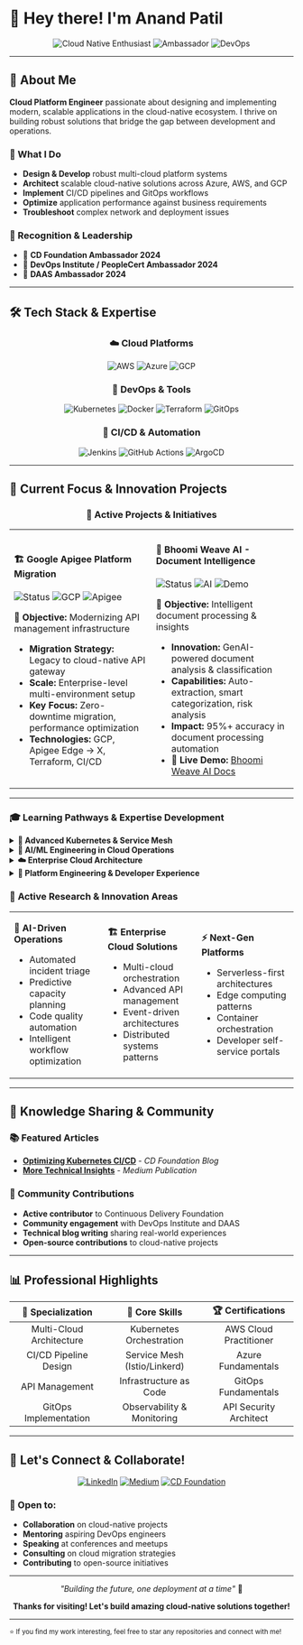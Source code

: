 # 👋 Hey there! I'm Anand Patil

<div align="center">

![Cloud Native Enthusiast](https://img.shields.io/badge/Cloud%20Native-Enthusiast-blue?style=for-the-badge&logo=kubernetes)
![Ambassador](https://img.shields.io/badge/CD%20Foundation-Ambassador%202024-orange?style=for-the-badge)
![DevOps](https://img.shields.io/badge/DevOps%20Institute-Ambassador%202024-green?style=for-the-badge)

</div>

---

## 🚀 About Me

**Cloud Platform Engineer** passionate about designing and implementing modern, scalable applications in the cloud-native ecosystem. I thrive on building robust solutions that bridge the gap between development and operations.

### 🎯 What I Do
- **Design & Develop** robust multi-cloud platform systems
- **Architect** scalable cloud-native solutions across Azure, AWS, and GCP
- **Implement** CI/CD pipelines and GitOps workflows
- **Optimize** application performance against business requirements
- **Troubleshoot** complex network and deployment issues

### 🏅 Recognition & Leadership
- 🌟 **CD Foundation Ambassador 2024**
- 🌟 **DevOps Institute / PeopleCert Ambassador 2024** 
- 🌟 **DAAS Ambassador 2024**

---

## 🛠️ Tech Stack & Expertise

<div align="center">

### ☁️ Cloud Platforms
![AWS](https://img.shields.io/badge/AWS-FF9900?style=for-the-badge&logo=amazon-aws&logoColor=white)
![Azure](https://img.shields.io/badge/Microsoft_Azure-0089D0?style=for-the-badge&logo=microsoft-azure&logoColor=white)
![GCP](https://img.shields.io/badge/Google_Cloud-4285F4?style=for-the-badge&logo=google-cloud&logoColor=white)

### 🔧 DevOps & Tools
![Kubernetes](https://img.shields.io/badge/kubernetes-326ce5.svg?&style=for-the-badge&logo=kubernetes&logoColor=white)
![Docker](https://img.shields.io/badge/Docker-2CA5E0?style=for-the-badge&logo=docker&logoColor=white)
![Terraform](https://img.shields.io/badge/Terraform-7B42BC?style=for-the-badge&logo=terraform&logoColor=white)
![GitOps](https://img.shields.io/badge/GitOps-FC6D26?style=for-the-badge&logo=git&logoColor=white)

### 🔄 CI/CD & Automation
![Jenkins](https://img.shields.io/badge/Jenkins-D24939?style=for-the-badge&logo=jenkins&logoColor=white)
![GitHub Actions](https://img.shields.io/badge/GitHub_Actions-2088FF?style=for-the-badge&logo=github-actions&logoColor=white)
![ArgoCD](https://img.shields.io/badge/ArgoCD-EF7B4D?style=for-the-badge&logo=argo&logoColor=white)

</div>

---

## 🌱 Current Focus & Innovation Projects

<div align="center">

### 🚧 **Active Projects & Initiatives**

</div>

<table>
<tr>
<td width="50%">

#### 🏗️ **Google Apigee Platform Migration**
![Status](https://img.shields.io/badge/Status-In%20Progress-yellow?style=flat-square)
![GCP](https://img.shields.io/badge/GCP-4285F4?style=flat-square&logo=google-cloud&logoColor=white)
![Apigee](https://img.shields.io/badge/Apigee-FF6900?style=flat-square)

**🎯 Objective:** Modernizing API management infrastructure
- **Migration Strategy:** Legacy to cloud-native API gateway
- **Scale:** Enterprise-level multi-environment setup
- **Key Focus:** Zero-downtime migration, performance optimization
- **Technologies:** GCP, Apigee Edge → X, Terraform, CI/CD

</td>
<td width="50%">

#### 🤖 **Bhoomi Weave AI - Document Intelligence**
![Status](https://img.shields.io/badge/Status-MVP%20Ready-brightgreen?style=flat-square)
![AI](https://img.shields.io/badge/AI/ML-Powered-blue?style=flat-square)
![Demo](https://img.shields.io/badge/Demo-Live-success?style=flat-square)

**🎯 Objective:** Intelligent document processing & insights
- **Innovation:** GenAI-powered document analysis & classification  
- **Capabilities:** Auto-extraction, smart categorization, risk analysis
- **Impact:** 95%+ accuracy in document processing automation
- **🔗 Live Demo:** [Bhoomi Weave AI Docs](https://preview--bhoomi-weave-ai-docs.lovable.app/)

</td>
</tr>
</table>

---

### 🎓 **Learning Pathways & Expertise Development**

<details>
<summary><strong>🚀 Advanced Kubernetes & Service Mesh</strong></summary>

- **Service Mesh Implementation**: Deep dive into Istio & Linkerd architectures
- **Advanced Networking**: Multi-cluster management, traffic splitting, canary deployments
- **Observability Stack**: Prometheus, Grafana, Jaeger integration for distributed tracing
- **Security Patterns**: mTLS, RBAC, network policies, and zero-trust implementations

</details>

<details>
<summary><strong>🤖 AI/ML Engineering in Cloud Operations</strong></summary>

- **LLMs in DevOps**: Automating code reviews, incident analysis, and documentation
- **Predictive Operations**: ML models for resource forecasting and anomaly detection
- **Intelligent Automation**: Self-healing systems and automated remediation
- **AI-Powered Monitoring**: Anomaly detection and intelligent alerting systems

</details>

<details>
<summary><strong>☁️ Enterprise Cloud Architecture</strong></summary>

- **Security & Compliance**: Multi-cloud security frameworks, data governance
- **Microservices Architecture**: Event-driven systems, distributed patterns
- **API Gateway Solutions**: Rate limiting, authentication, API versioning strategies
- **Data Pipeline Engineering**: Real-time streaming, ETL optimization, data lakes

</details>

<details>
<summary><strong>🔧 Platform Engineering & Developer Experience</strong></summary>

- **Internal Developer Platforms**: Self-service infrastructure provisioning
- **GitOps Evolution**: Advanced ArgoCD patterns, multi-tenancy, progressive delivery
- **Developer Productivity**: Metrics-driven engineering, DORA measurements
- **Cloud Cost Optimization**: Resource rightsizing, spot instance strategies

</details>

### 🔬 **Active Research & Innovation Areas**

<table>
<tr>
<td width="33%">

**🧠 AI-Driven Operations**
- Automated incident triage
- Predictive capacity planning  
- Code quality automation
- Intelligent workflow optimization

</td>
<td width="33%">

**🏗️ Enterprise Cloud Solutions**
- Multi-cloud orchestration
- Advanced API management
- Event-driven architectures
- Distributed systems patterns

</td>
<td width="34%">

**⚡ Next-Gen Platforms**
- Serverless-first architectures
- Edge computing patterns
- Container orchestration
- Developer self-service portals

</td>
</tr>
</table>

---

## 📝 Knowledge Sharing & Community

### 📚 Featured Articles
- [**Optimizing Kubernetes CI/CD**](https://cd.foundation/blog/2024/05/31/optimizing-kubernetes-cicd/) - *CD Foundation Blog*
- [**More Technical Insights**](https://apatilgtn.medium.com/) - *Medium Publication*

### 🤝 Community Contributions
- **Active contributor** to Continuous Delivery Foundation
- **Community engagement** with DevOps Institute and DAAS
- **Technical blog writing** sharing real-world experiences
- **Open-source contributions** to cloud-native projects

---

## 📊 Professional Highlights

<div align="center">

| 🎯 **Specialization** | 🔧 **Core Skills** | 🏆 **Certifications** |
|:---:|:---:|:---:|
| Multi-Cloud Architecture | Kubernetes Orchestration | AWS Cloud Practitioner |
| CI/CD Pipeline Design | Service Mesh (Istio/Linkerd) | Azure Fundamentals |
| API Management | Infrastructure as Code | GitOps Fundamentals |
| GitOps Implementation | Observability & Monitoring | API Security Architect |

</div>

---

## 🤝 Let's Connect & Collaborate!

<div align="center">

[![LinkedIn](https://img.shields.io/badge/LinkedIn-0077B5?style=for-the-badge&logo=linkedin&logoColor=white)](https://www.linkedin.com/in/apdevops83/)
[![Medium](https://img.shields.io/badge/Medium-12100E?style=for-the-badge&logo=medium&logoColor=white)](https://apatilgtn.medium.com/)
[![CD Foundation](https://img.shields.io/badge/CD%20Foundation-Ambassador-orange?style=for-the-badge)](https://cd.foundation/ambassadors/)

</div>

### 💬 Open to:
- **Collaboration** on cloud-native projects
- **Mentoring** aspiring DevOps engineers
- **Speaking** at conferences and meetups
- **Consulting** on cloud migration strategies
- **Contributing** to open-source initiatives

---

<div align="center">

*"Building the future, one deployment at a time"* 🚀

**Thanks for visiting! Let's build amazing cloud-native solutions together!**

</div>

---

<sub>⭐ If you find my work interesting, feel free to star any repositories and connect with me!</sub>
